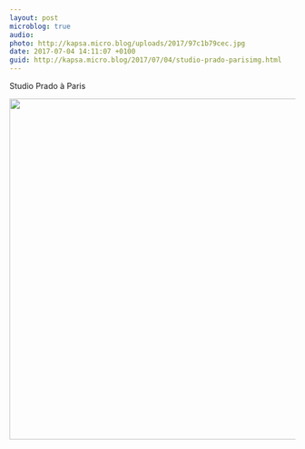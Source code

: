 ```yaml
---
layout: post
microblog: true
audio: 
photo: http://kapsa.micro.blog/uploads/2017/97c1b79cec.jpg
date: 2017-07-04 14:11:07 +0100
guid: http://kapsa.micro.blog/2017/07/04/studio-prado-parisimg.html
---
```

Studio Prado à Paris

<img src="http://kapsa.micro.blog/uploads/2017/97c1b79cec.jpg" width="600" height="600" style="height: auto" />
